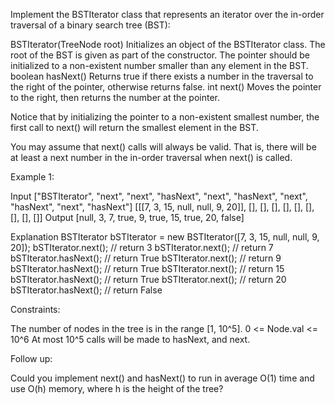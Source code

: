 
Implement the BSTIterator class that represents an iterator over the in-order
traversal of a binary search tree (BST):


BSTIterator(TreeNode root) Initializes an object of the BSTIterator class.
The root of the BST is given as part of the constructor. The pointer should
be initialized to a non-existent number smaller than any element in the
BST.
boolean hasNext() Returns true if there exists a number in the traversal to
the right of the pointer, otherwise returns false.
int next() Moves the pointer to the right, then returns the number at the
pointer.


Notice that by initializing the pointer to a non-existent smallest number,
the first call to next() will return the smallest element in the BST.

You may assume that next() calls will always be valid. That is, there will be
at least a next number in the in-order traversal when next() is called.


Example 1:


Input
["BSTIterator", "next", "next", "hasNext", "next", "hasNext", "next",
"hasNext", "next", "hasNext"]
[[[7, 3, 15, null, null, 9, 20]], [], [], [], [], [], [], [], [], []]
Output
[null, 3, 7, true, 9, true, 15, true, 20, false]

Explanation
BSTIterator bSTIterator = new BSTIterator([7, 3, 15, null, null, 9, 20]);
bSTIterator.next();    // return 3
bSTIterator.next();    // return 7
bSTIterator.hasNext(); // return True
bSTIterator.next();    // return 9
bSTIterator.hasNext(); // return True
bSTIterator.next();    // return 15
bSTIterator.hasNext(); // return True
bSTIterator.next();    // return 20
bSTIterator.hasNext(); // return False



Constraints:


The number of nodes in the tree is in the range [1, 10^5].
0 <= Node.val <= 10^6
At most 10^5 calls will be made to hasNext, and next.



Follow up:


Could you implement next() and hasNext() to run in average O(1) time and use
O(h) memory, where h is the height of the tree?




